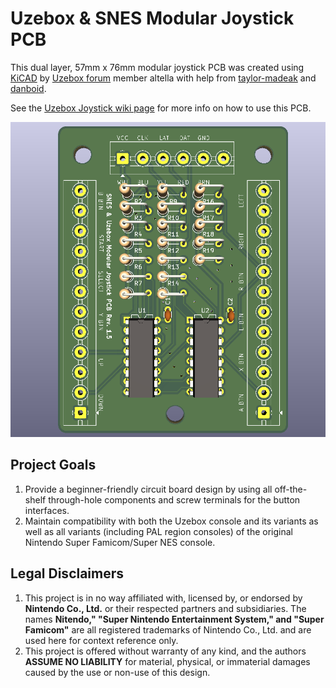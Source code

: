 # Uzebox & SNES Modular Joystick PCB

This dual layer, 57mm x 76mm modular joystick PCB was created using [KiCAD](https://www.kicad.org/) by [Uzebox forum](https://uzebox.org/forums/index.php) member altella with help from [taylor-madeak](https://github.com/taylor-madeak) and [danboid](https://github.com/danboid).

See the [Uzebox Joystick wiki page](https://uzebox.org/wiki/Joystick) for more info on how to use this PCB.

![Uzebox controller PCB rev 1.5 KiCAD render](doc/v1.5/pcb_3d_render.png)

## Project Goals

1. Provide a beginner-friendly circuit board design by using all off-the-shelf through-hole components and screw terminals for the button interfaces.
1. Maintain compatibility with both the Uzebox console and its variants as well as all variants (including PAL region consoles) of the original Nintendo Super Famicom/Super NES console.

## Legal Disclaimers

1. This project is in no way affiliated with, licensed by, or endorsed by **Nintendo Co., Ltd.** or their respected partners and subsidiaries.  The names **Nitendo," "Super Nintendo Entertainment System," and "Super Famicom"** are all registered trademarks of Nintendo Co., Ltd. and are used here for context reference only.
1. This project is offered without warranty of any kind, and the authors **ASSUME NO LIABILITY** for material, physical, or immaterial damages caused by the use or non-use of this design.
